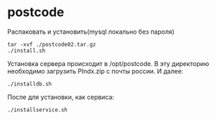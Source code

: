 # postcode
Распаковать и установить(mysql локально без пароля)
```
tar -xvf ./postcode02.tar.gz
./install.sh
```
Установка сервера происходит в /opt/postcode. В эту директорию необходимо загрузить PIndx.zip с почты россии. И далее:
```
./installdb.sh
```
После для установки, как сервиса:
```
./installservice.sh
```

